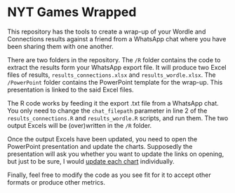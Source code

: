 # NYT Games Wrapped

This repository has the tools to create a wrap-up of your Wordle and Connections results against a friend from a WhatsApp chat where you have been sharing them with one another.

There are two folders in the repository. The `/R` folder contains the code to extract the results form your WhatsApp export file. It will produce two Excel files of results, `results_connections.xlsx` and `results_wordle.xlsx`. The `/PowerPoint` folder contains the PowerPoint template for the wrap-up. This presentation is linked to the said Excel files.

The R code works by feeding it the export .txt file from a WhatsApp chat. You only need to change the `chat_filepath` parameter in line 2 of the `results_connections.R` and `results_wordle.R` scripts, and run them. The two output Excels will be (over)written in the `/R` folder.

Once the output Excels have been updated, you need to open the PowerPoint presentation and update the charts. Supposedly the presentation will ask you whether you want to update the links on opening, but just to be sure, I would [update each chart](https://support.microsoft.com/en-us/office/change-the-data-in-an-existing-chart-539c9840-7412-4da3-ab06-fcf318e996df) individually.

Finally, feel free to modify the code as you see fit for it to accept other formats or produce other metrics.